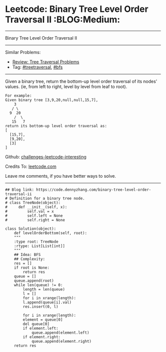 
# Leetcode: Binary Tree Level Order Traversal II     :BLOG:Medium:

---

Binary Tree Level Order Traversal II  

---

Similar Problems:  

-   [Review: Tree Traversal Problems](https://code.dennyzhang.com/review-treetraversal)
-   Tag: [#treetraversal](https://code.dennyzhang.com/tag/treetraversal), [#bfs](https://code.dennyzhang.com/tag/bfs)

---

Given a binary tree, return the bottom-up level order traversal of its nodes' values. (ie, from left to right, level by level from leaf to root).  

    For example:
    Given binary tree [3,9,20,null,null,15,7],
        3
       / \
      9  20
        /  \
       15   7
    return its bottom-up level order traversal as:
    [
      [15,7],
      [9,20],
      [3]
    ]

Github: [challenges-leetcode-interesting](https://github.com/DennyZhang/challenges-leetcode-interesting/tree/master/problems/binary-tree-level-order-traversal-ii)  

Credits To: [leetcode.com](https://leetcode.com/problems/binary-tree-level-order-traversal-ii/description/)  

Leave me comments, if you have better ways to solve.  

---

    ## Blog link: https://code.dennyzhang.com/binary-tree-level-order-traversal-ii
    # Definition for a binary tree node.
    # class TreeNode(object):
    #     def __init__(self, x):
    #         self.val = x
    #         self.left = None
    #         self.right = None
    
    class Solution(object):
        def levelOrderBottom(self, root):
    	"""
    	:type root: TreeNode
    	:rtype: List[List[int]]
    	"""
    	## Idea: BFS
    	## Complexity:
    	res = []
    	if root is None:
    	    return res
    	queue = []
    	queue.append(root)
    	while len(queue) != 0:
    	    length = len(queue)
    	    l = []
    	    for i in xrange(length):
    		l.append(queue[i].val)
    	    res.insert(0, l)
    
    	    for i in xrange(length):
    		element = queue[0]
    		del queue[0]
    		if element.left:
    		    queue.append(element.left)
    		if element.right:
    		    queue.append(element.right)
    	return res

